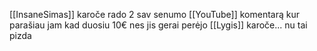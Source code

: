 [[InsaneSimas]] karoče rado 2 sav senumo [[YouTube]] komentarą kur parašiau jam kad duosiu 10€ nes jis gerai perėjo [[Lygis]] karoče... nu tai pizda